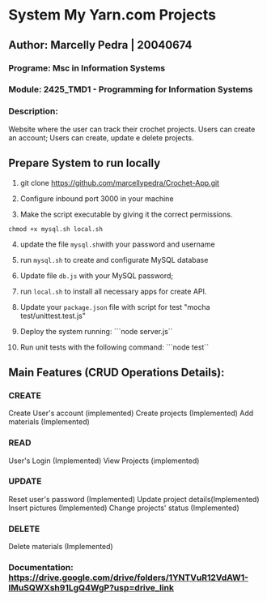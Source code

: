 # System My Yarn.com Projects
## Author: Marcelly Pedra | 20040674
### Programe: Msc in Information Systems
### Module:	2425_TMD1 - Programming for Information Systems

### Description: 
Website where the user can track their crochet projects.
Users can create an account;
Users can create, update e delete projects.


## Prepare System to run locally
1. git clone https://github.com/marcellypedra/Crochet-App.git

2. Configure inbound port 3000 in your machine

3. Make the script executable by giving it the correct permissions.

```chmod +x mysql.sh local.sh```

4. update the file ```mysql.sh```with your password and username

5. run ```mysql.sh``` to create and configurate MySQL database

6. Update file ```db.js``` with your MySQL password;

7. run  ```local.sh``` to install all necessary apps for create API.

8. Update your ```package.json``` file with script for test "mocha test/unittest.test.js"

8. Deploy the system running:
```node server.js``

9. Run unit tests with the following command:
```node test``

## Main Features (CRUD Operations Details):

### CREATE

Create User's account (implemented)
Create projects (Implemented)
Add materials (Implemented)

 
### READ 
User's Login (Implemented)
View Projects (implemented)

 
### UPDATE 
Reset user's password (Implemented)
Update project details(Implemented)
Insert pictures (Implemented)
Change projects' status (Implemented)


### DELETE 
Delete materials (Implemented)

### Documentation: https://drive.google.com/drive/folders/1YNTVuR12VdAW1-lMuSQWXsh91LgQ4WgP?usp=drive_link



